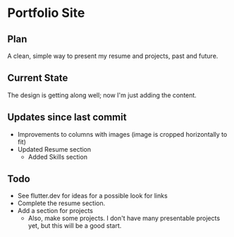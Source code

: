 # Portfolio Site

## Plan

A clean, simple way to present my resume and projects, past and future.

## Current State

The design is getting along well; now I'm just adding the content.

## Updates since last commit

- Improvements to columns with images (image is cropped horizontally to fit)
- Updated Resume section
   - Added Skills section

## Todo

- See flutter.dev for ideas for a possible look for links
- Complete the resume section.
- Add a section for projects
   - Also, make some projects. I don't have many presentable projects yet, but this will be a good start.